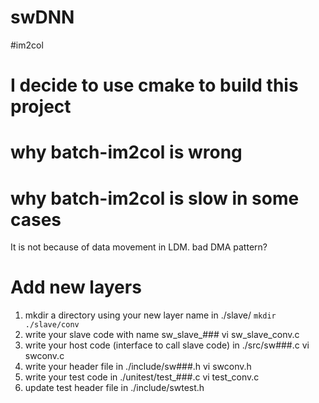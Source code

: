 # swDNN

#im2col

# I decide to use cmake to build this project
# why batch-im2col is wrong

# why batch-im2col is slow in some cases
It is not because of data movement in LDM.
bad DMA pattern?


# Add new layers
1. mkdir a directory using your new layer name in ./slave/
`mkdir ./slave/conv`
2. write your slave code with name sw_slave_###
vi sw_slave_conv.c
3. write your host code (interface to call slave code) in ./src/sw###.c
vi swconv.c
4. write your header file in ./include/sw###.h
vi swconv.h
5. write your test code in ./unitest/test_###.c
vi test_conv.c
6. update test header file in ./include/swtest.h
